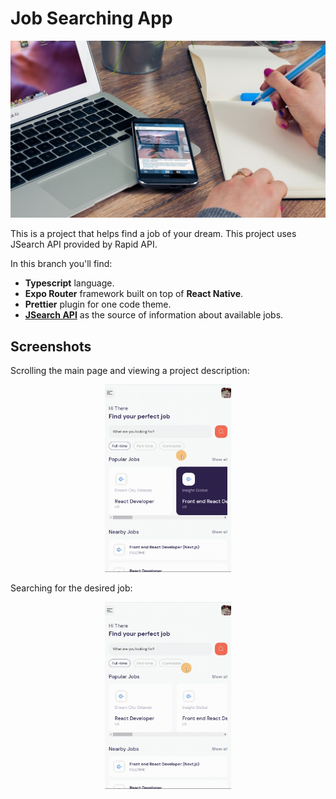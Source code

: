 # Job Searching App

<p align="center">
  <img src="./images/main.jpg"/>
</p>

This is a project that helps find a job of your dream. This project uses JSearch API provided by Rapid API.

In this branch you'll find:

-   **Typescript** language.
-   **Expo Router** framework built on top of **React Native**.
-   **Prettier** plugin for one code theme.
-   **[JSearch API](https://rapidapi.com/letscrape-6bRBa3QguO5/api/jsearch/details)** as the source of information about available jobs.

## Screenshots

Scrolling the main page and viewing a project description:

<p align="center">
  <img src="./images/job_description.gif" width="40%" />
</p>

Searching for the desired job:

<p align="center">
  <img src="./images/job_search.gif" width="40%" />
</p>

